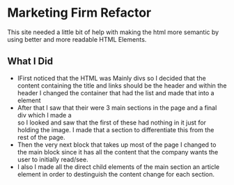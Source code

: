 # Marketing Firm Refactor

This site needed a little bit of help with making the html more semantic by using better and more readable HTML Elements.


## What I Did 

- IFirst noticed that the HTML was Mainly divs so I decided that the content containing the title and links should be the header and within the header I changed the container that 
had the list and made that into a <nav> element 
- After that I saw that their were 3 main sections in the page and a final div which I made a <footer> so I looked and saw that the first of these had nothing in it just for holding the image. 
I made that a section to differentiate this from the rest of the page.
- Then the very next block that takes up most of the page I changed to the main block since it has all the content that the company wants the user to initially read/see.
- I also I made all the direct child elements of the main section an article element in order to destinguish the content change for each section.

